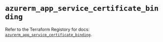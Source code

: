 # `azurerm_app_service_certificate_binding`

Refer to the Terraform Registory for docs: [`azurerm_app_service_certificate_binding`](https://registry.terraform.io/providers/hashicorp/azurerm/3.78.0/docs/resources/app_service_certificate_binding).
